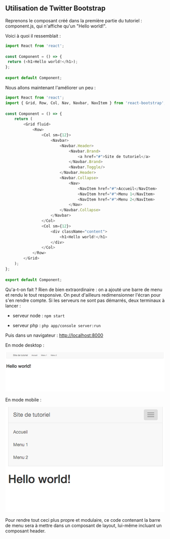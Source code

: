 ## Utilisation de Twitter Bootstrap

Reprenons le composant créé dans la première partie du tutoriel : component.js, qui n'affiche qu'un "Hello world!".

Voici à quoi il ressemblait :

```js
import React from 'react';

const Component = () => {
 return (<h1>Hello world!</h1>);
};

export default Component;
```

Nous allons maintenant l'améliorer un peu :

```js
import React from 'react';
import { Grid, Row, Col, Nav, Navbar, NavItem } from 'react-bootstrap';

const Component = () => {
    return (
        <Grid fluid>
            <Row>
                <Col sm={12}>
                    <Navbar>
                        <Navbar.Header>
                            <Navbar.Brand>
                                <a href="#">Site de tutoriel</a>
                            </Navbar.Brand>
                            <Navbar.Toggle/>
                        </Navbar.Header>
                        <Navbar.Collapse>
                            <Nav>
                                <NavItem href="#">Accueil</NavItem>
                                <NavItem href="#">Menu 1</NavItem>
                                <NavItem href="#">Menu 2</NavItem>
                            </Nav>
                        </Navbar.Collapse>
                    </Navbar>
                </Col>
                <Col sm={12}>
                    <div className="content">
                        <h1>Hello world!</h1>
                    </div>
                </Col>
            </Row>
        </Grid>
    );
};

export default Component;
```

Qu'a-t-on fait ? Rien de bien extraordinaire : on a ajouté une barre de menu et rendu le tout responsive. On peut d'ailleurs redimensionner l'écran pour s'en rendre compte. Si les serveurs ne sont pas démarrés, deux terminaux à lancer :

* serveur node : `npm start`

* serveur php : `php app/console server:run`


Puis dans un navigateur : [http://localhost:8000](http://localhost:8000)

En mode desktop :

![](/assets/bootstrap_large.png)

En mode mobile :

![](/assets/bootstrap_small.png)

Pour rendre tout ceci plus propre et modulaire, ce code contenant la barre de menu sera à mettre dans un composant de layout, lui-même incluant un composant header.

